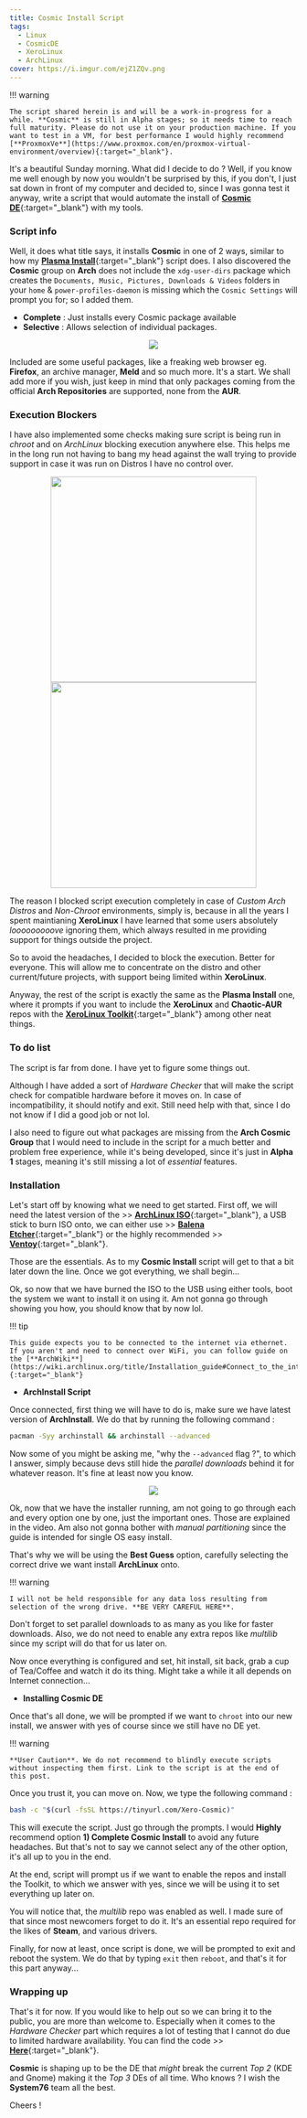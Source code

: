 ```yaml
---
title: Cosmic Install Script
tags:
  - Linux
  - CosmicDE
  - XeroLinux
  - ArchLinux
cover: https://i.imgur.com/ejZ1ZQv.png
---
```


!!! warning

    The script shared herein is and will be a work-in-progress for a while. **Cosmic** is still in Alpha stages; so it needs time to reach full maturity. Please do not use it on your production machine. If you want to test in a VM, for best performance I would highly recommend [**ProxmoxVe**](https://www.proxmox.com/en/proxmox-virtual-environment/overview){:target="_blank"}.

It's a beautiful Sunday morning. What did I decide to do ? Well, if you know me well enough by now you wouldn't be surprised by this, if you don't, I just sat down in front of my computer and decided to, since I was gonna test it anyway, write a script that would automate the install of [**Cosmic DE**](https://xerolinux.xyz/posts/arch-cosmic/){:target="_blank"} with my tools.

### Script info

Well, it does what title says, it installs **Cosmic** in one of 2 ways, similar to how my [**Plasma Install**](https://xerolinux.xyz/news/xerolinux-plasma/){:target="_blank"} script does. I also discovered the **Cosmic** group on **Arch** does not include the `xdg-user-dirs` package which creates the `Documents, Music, Pictures, Downloads & Videos` folders in your `home` & `power-profiles-daemon` is missing which the `Cosmic Settings` will prompt you for; so I added them.

- **Complete** : Just installs every Cosmic package available
- **Selective** : Allows selection of individual packages.

<p align="center">
  <img src="https://i.imgur.com/Fvl9uRU.png">
</p>

Included are some useful packages, like a freaking web browser eg. **Firefox**, an archive manager, **Meld** and so much more. It's a start. We shall add more if you wish, just keep in mind that only packages coming from the official **Arch Repositories** are supported, none from the **AUR**.

### Execution Blockers

I have also implemented some checks making sure script is being run in *chroot* and on *ArchLinux* blocking execution anywhere else. This helps me in the long run not having to bang my head against the wall trying to provide support in case it was run on Distros I have no control over.

<p align="center">
  <img width="360" src="https://i.imgur.com/JlFRZRd.png">  <img width="360" src="https://i.imgur.com/uNilqW8.png">
</p>

The reason I blocked script execution completely in case of *Custom Arch Distros* and *Non-Chroot* environments, simply is, because in all the years I spent maintianing **XeroLinux** I have learned that some users absolutely *looooooooove* ignoring them, which always resulted in me providing support for things outside the project.

So to avoid the headaches, I decided to block the execution. Better for everyone. This will allow me to concentrate on the distro and other current/future projects, with support being limited within **XeroLinux**.

Anyway, the rest of the script is exactly the same as the **Plasma Install** one, where it prompts if you want to include the **XeroLinux** and **Chaotic-AUR** repos with the [**XeroLinux Toolkit**](https://wiki.xerolinux.xyz/xlapit/){:target="_blank"} among other neat things.

### To do list

The script is far from done. I have yet to figure some things out.

Although I have added a sort of *Hardware Checker* that will make the script check for compatible hardware before it moves on. In case of incompatibility, it should notify and exit. Still need help with that, since I do not know if I did a good job or not lol.

I also need to figure out what packages are missing from the **Arch Cosmic Group** that I would need to include in the script for a much better and problem free experience, while it's being developed, since it's just in **Alpha 1** stages, meaning it's still missing a lot of *essential* features.

### Installation

Let's start off by knowing what we need to get started. First off, we will need the latest version of the >> [**ArchLinux ISO**](https://archlinux.org/download/){:target="_blank"}, a USB stick to burn ISO onto, we can either use >> [**Balena Etcher**](https://etcher.balena.io/#download-etcher){:target="_blank"} or the highly recommended >> [**Ventoy**](https://www.ventoy.net/en/index.html){:target="_blank"}.

Those are the essentials. As to my **Cosmic Install** script will get to that a bit later down the line. Once we got everything, we shall begin...

Ok, so now that we have burned the ISO to the USB using either tools, boot the system we want to install it on using it. Am not gonna go through showing you how, you should know that by now lol.

!!! tip

    This guide expects you to be connected to the internet via ethernet. If you aren't and need to connect over WiFi, you can follow guide on the [**ArchWiki**](https://wiki.archlinux.org/title/Installation_guide#Connect_to_the_internet){:target="_blank"}

- **ArchInstall Script**

Once connected, first thing we will have to do is, make sure we have latest version of **ArchInstall**. We do that by running the following command :

```Bash
pacman -Syy archinstall && archinstall --advanced
```

Now some of you might be asking me, "why the `--advanced` flag ?", to which I answer, simply because devs still hide the *parallel downloads* behind it for whatever reason. It's fine at least now you know.

<p align="center">
  <img src="https://i.imgur.com/OVzwVYt.png">
</p>

Ok, now that we have the installer running, am not going to go through each and every option one by one, just the important ones. Those are explained in the video. Am also not gonna bother with *manual partitioning* since the guide is intended for single OS easy install.

That's why we will be using the **Best Guess** option, carefully selecting the correct drive we want install **ArchLinux** onto.

!!! warning

    I will not be held responsible for any data loss resulting from selection of the wrong drive. **BE VERY CAREFUL HERE**.

Don't forget to set parallel downloads to as many as you like for faster downloads. Also, we do not need to enable any extra repos like *multilib* since my script will do that for us later on.

Now once everything is configured and set, hit install, sit back, grab a cup of Tea/Coffee and watch it do its thing. Might take a while it all depends on Internet connection...

- **Installing Cosmic DE**

Once that's all done, we will be prompted if we want to `chroot` into our new install, we answer with yes of course since we still have no DE yet.

!!! warning

    **User Caution**. We do not recommend to blindly execute scripts without inspecting them first. Link to the script is at the end of this post.

Once you trust it, you can move on. Now, we type the following command :

```Bash
bash -c "$(curl -fsSL https://tinyurl.com/Xero-Cosmic)"
```

This will execute the script. Just go through the prompts. I would **Highly** recommend option **1) Complete Cosmic Install** to avoid any future headaches. But that's not to say we cannot select any of the other option, it's all up to you in the end.

At the end, script will prompt us if we want to enable the repos and install the Toolkit, to which we answer with yes, since we will be using it to set everything up later on.

You will notice that, the *multilib* repo was enabled as well. I made sure of that since most newcomers forget to do it. It's an essential repo required for the likes of **Steam**, and various drivers.

Finally, for now at least, once script is done, we will be prompted to exit and reboot the system. We do that by typing `exit` then `reboot`, and that's it for this part anyway...

### Wrapping up

That's it for now. If you would like to help out so we can bring it to the public, you are more than welcome to. Especially when it comes to the *Hardware Checker* part which requires a lot of testing that I cannot do due to limited hardware availability. You can find the code >> [**Here**](https://github.com/xerolinux/xero-plasma/blob/main/xero-cosmic.sh){:target="_blank"}.

**Cosmic** is shaping up to be the DE that *might* break the current *Top 2* (KDE and Gnome) making it the *Top 3* DEs of all time. Who knows ? I wish the **System76** team all the best.

Cheers !
